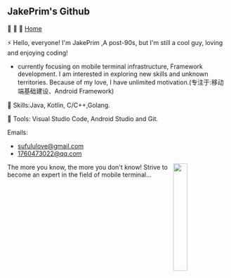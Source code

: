 ## JakePrim's Github

👋 👋 👋 <a href="https://www.yuque.com/jakeprim">Home</a>

⚡ Hello, everyone! I'm JakePrim ,A post-90s, but I'm still a cool guy, loving and enjoying coding!
- currently focusing on mobile terminal infrastructure, Framework development. I am interested in exploring new skills and unknown territories. Because of my love, I have unlimited motivation.(专注于:移动端基础建设、Android Framework)

🦄 Skills:Java, Kotlin, C/C++,Golang.

💼 Tools: Visual Studio Code, Android Studio and Git.

Emails:
- sufululove@gmail.com
- 1760473022@qq.com

<img src="https://github.com/sunface/sunface/blob/master/assets/ferris.gif" align="right" width="25%"/>
 
The more you know, the more you don't know! Strive to become an expert in the field of mobile terminal...



